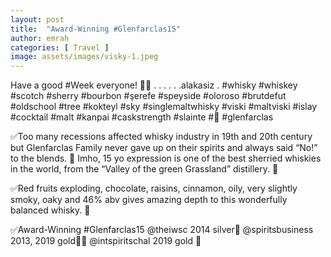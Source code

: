 ```yaml
---
layout: post
title:  "Award-Winning #Glenfarclas15"
author: emrah
categories: [ Travel ]
image: assets/images/visky-1.jpeg
---
```

Have a good #Week everyone! 🥃🥃
.
.
.
.
.
.alakasiz
.
#whisky #whiskey #scotch #sherry #bourbon #şerefe #speyside #oloroso #brutdefut #oldschool #tree #kokteyl #sky #singlemaltwhisky #viski #maltviski #islay #cocktail #malt #kanpai #caskstrength #slainte #🥃 #glenfarclas

✅Too many recessions affected whisky industry in 19th and 20th century but Glenfarclas Family never gave up on their spirits and always said “No!” to the blends. 👊
Imho, 15 yo expression is one of the best sherried whiskies in the world, from the “Valley of the green Grassland” distillery. 🥃

✅Red fruits exploding, chocolate, raisins, cinnamon, oily, very slightly smoky, oaky and 46% abv gives amazing depth to this wonderfully balanced whisky. 🥃

✅Award-Winning #Glenfarclas15
@theiwsc 2014 silver🥈
@spiritsbusiness 2013, 2019 gold🥇🥇
@intspiritschal 2019 gold 🥇
